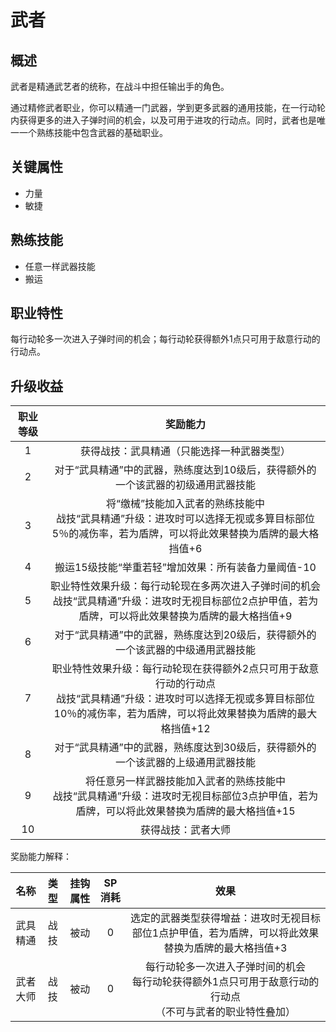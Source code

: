# 武者

## 概述

武者是精通武艺者的统称，在战斗中担任输出手的角色。

通过精修武者职业，你可以精通一门武器，学到更多武器的通用技能，在一行动轮内获得更多的进入子弹时间的机会，以及可用于进攻的行动点。同时，武者也是唯一一个熟练技能中包含武器的基础职业。

## 关键属性

* 力量
* 敏捷

## 熟练技能

* 任意一样武器技能
* 搬运
  
## 职业特性

每行动轮多一次进入子弹时间的机会；每行动轮获得额外1点只可用于敌意行动的行动点。

## 升级收益

职业等级|奖励能力
:--:|:--:
1|获得战技：武具精通（只能选择一种武器类型）
2|对于“武具精通”中的武器，熟练度达到10级后，获得额外的一个该武器的初级通用武器技能
3|将“缴械”技能加入武者的熟练技能中<br>战技“武具精通”升级：进攻时可以选择无视或多算目标部位5％的减伤率，若为盾牌，可以将此效果替换为盾牌的最大格挡值+6
4|搬运15级技能“举重若轻”增加效果：所有装备力量阈值-10
5|职业特性效果升级：每行动轮现在多两次进入子弹时间的机会<br>战技“武具精通”升级：进攻时无视目标部位2点护甲值，若为盾牌，可以将此效果替换为盾牌的最大格挡值+9
6|对于“武具精通”中的武器，熟练度达到20级后，获得额外的一个该武器的中级通用武器技能
7|职业特性效果升级：每行动轮现在获得额外2点只可用于敌意行动的行动点<br>战技“武具精通”升级：进攻时可以选择无视或多算目标部位10％的减伤率，若为盾牌，可以将此效果替换为盾牌的最大格挡值+12
8|对于“武具精通”中的武器，熟练度达到30级后，获得额外的一个该武器的上级通用武器技能
9|将任意另一样武器技能加入武者的熟练技能中<br>战技“武具精通”升级：进攻时无视目标部位3点护甲值，若为盾牌，可以将此效果替换为盾牌的最大格挡值+15
10|获得战技：武者大师

奖励能力解释：

名称|类型|挂钩属性|SP消耗|效果
:--:|:--:|:--:|:--:|:--:
武具精通|战技|被动|0|选定的武器类型获得增益：进攻时无视目标部位1点护甲值，若为盾牌，可以将此效果替换为盾牌的最大格挡值+3
武者大师|战技|被动|0|每行动轮多一次进入子弹时间的机会<br>每行动轮获得额外1点只可用于敌意行动的行动点<br>（不可与武者的职业特性叠加）
